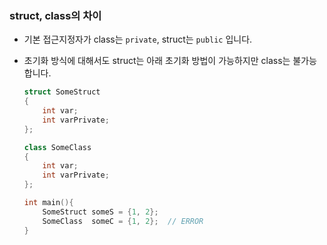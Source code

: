 ### struct, class의 차이

- 기본 접근지정자가 class는 `private`, struct는 `public` 입니다.

- 초기화 방식에 대해서도 struct는 아래 초기화 방법이 가능하지만 class는 불가능합니다.

  ```c++
  struct SomeStruct
  {
      int var;
      int varPrivate;
  };
  
  class SomeClass
  {
      int var;
      int varPrivate;
  };
  
  int main(){
      SomeStruct someS = {1, 2};
      SomeClass  someC = {1, 2};  // ERROR
  }
  ```
